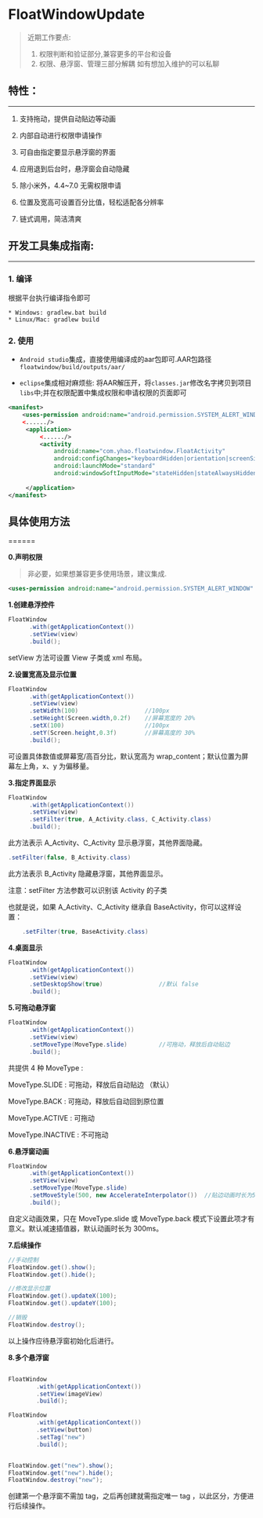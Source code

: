 #  FloatWindowUpdate

> 近期工作要点:
> 1. 权限判断和验证部分,兼容更多的平台和设备
> 2. 权限、悬浮窗、管理三部分解耦
> 如有想加入维护的可以私聊


## 特性：
------

 1. 支持拖动，提供自动贴边等动画

 2. 内部自动进行权限申请操作

 3. 可自由指定要显示悬浮窗的界面

 4. 应用退到后台时，悬浮窗会自动隐藏

 5. 除小米外，4.4~7.0 无需权限申请

 6. 位置及宽高可设置百分比值，轻松适配各分辨率

 7. 链式调用，简洁清爽


## 开发工具集成指南:
------

### 1. 编译

根据平台执行编译指令即可

    * Windows: gradlew.bat build
    * Linux/Mac: gradlew build

### 2. 使用

* `Android studio`集成，直接使用编译成的aar包即可.AAR包路径 `floatwindow/build/outputs/aar/`

* `eclipse`集成相对麻烦些: 将AAR解压开，将`classes.jar`修改名字拷贝到项目`libs`中;并在权限配置中集成权限和申请权限的页面即可

``` xml
<manifest>
    <uses-permission android:name="android.permission.SYSTEM_ALERT_WINDOW" />
    <....../>
     <application>
         <....../>
         <activity
             android:name="com.yhao.floatwindow.FloatActivity"
             android:configChanges="keyboardHidden|orientation|screenSize"
             android:launchMode="standard"
             android:windowSoftInputMode="stateHidden|stateAlwaysHidden" />
     
     </application>
</manifest>
```



##  具体使用方法
======


**0.声明权限**

> 非必要，如果想兼容更多使用场景，建议集成.

``` xml
<uses-permission android:name="android.permission.SYSTEM_ALERT_WINDOW" />
```


**1.创建悬浮控件**

``` java
FloatWindow
      .with(getApplicationContext())
      .setView(view)
      .build();

```

setView 方法可设置 View 子类或 xml 布局。

**2.设置宽高及显示位置**

``` java
FloatWindow
      .with(getApplicationContext())
      .setView(view)
      .setWidth(100)                   //100px
      .setHeight(Screen.width,0.2f)    //屏幕宽度的 20%
      .setX(100)                       //100px
      .setY(Screen.height,0.3f)        //屏幕高度的 30%
      .build();
```

可设置具体数值或屏幕宽/高百分比，默认宽高为 wrap_content；默认位置为屏幕左上角，x、y 为偏移量。


**3.指定界面显示**

``` java
FloatWindow
      .with(getApplicationContext())
      .setView(view)
      .setFilter(true, A_Activity.class, C_Activity.class)
      .build();

```
此方法表示 A_Activity、C_Activity 显示悬浮窗，其他界面隐藏。

``` java
.setFilter(false, B_Activity.class)
```
此方法表示 B_Activity 隐藏悬浮窗，其他界面显示。

注意：setFilter 方法参数可以识别该 Activity 的子类

也就是说，如果 A_Activity、C_Activity 继承自 BaseActivity，你可以这样设置：

``` java
    .setFilter(true, BaseActivity.class)
```

**4.桌面显示**

``` java
FloatWindow
      .with(getApplicationContext())
      .setView(view)
      .setDesktopShow(true)                //默认 false
      .build();

```

**5.可拖动悬浮窗**

``` java
FloatWindow
      .with(getApplicationContext())
      .setView(view)
      .setMoveType(MoveType.slide)         //可拖动，释放后自动贴边
      .build();

```

共提供 4 种 MoveType :

MoveType.SLIDE       : 可拖动，释放后自动贴边 （默认）

MoveType.BACK        : 可拖动，释放后自动回到原位置

MoveType.ACTIVE      : 可拖动

MoveType.INACTIVE    : 不可拖动


**6.悬浮窗动画**

``` java
FloatWindow
      .with(getApplicationContext())
      .setView(view)
      .setMoveType(MoveType.slide)
      .setMoveStyle(500, new AccelerateInterpolator())  //贴边动画时长为500ms，加速插值器
      .build();

```

自定义动画效果，只在 MoveType.slide 或 MoveType.back 模式下设置此项才有意义。默认减速插值器，默认动画时长为 300ms。


**7.后续操作**

``` java
//手动控制
FloatWindow.get().show();
FloatWindow.get().hide();

//修改显示位置
FloatWindow.get().updateX(100);
FloatWindow.get().updateY(100);

//销毁
FloatWindow.destroy();

```

以上操作应待悬浮窗初始化后进行。


**8.多个悬浮窗**

``` java

FloatWindow
        .with(getApplicationContext())
        .setView(imageView)
        .build();

FloatWindow
        .with(getApplicationContext())
        .setView(button)
        .setTag("new")
        .build();


FloatWindow.get("new").show();
FloatWindow.get("new").hide();
FloatWindow.destroy("new");

```

创建第一个悬浮窗不需加 tag，之后再创建就需指定唯一 tag ，以此区分，方便进行后续操作。

